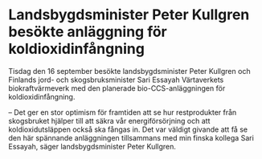 # Landsbygdsminister Peter Kullgren besökte anläggning för koldioxidinfångning

Tisdag den 16 september besökte landsbygdsminister Peter Kullgren och Finlands jord\- och skogsbruksminister Sari Essayah Värtaverkets biokraftvärmeverk med den planerade bio\-CCS\-anläggningen för koldioxidinfångning.


– Det ger en stor optimism för framtiden att se hur restprodukter från skogsbruket hjälper till att säkra vår energiförsörjning och att koldioxidutsläppen också ska fångas in. Det var väldigt givande att få se den här spännande anläggningen tillsammans med min finska kollega Sari Essayah, säger landsbygdsminister Peter Kullgren.
